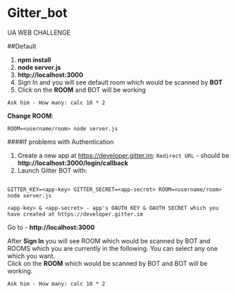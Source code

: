 # Gitter_bot
UA WEB CHALLENGE

##Default
1. **npm install**
2. **node server.js**
3. **http://localhost:3000**
4. Sign In and you will see default room which would be scanned by **BOT**
5. Click on the **ROOM** and BOT will be working
```
Ask him - How many: calc 10 * 2
```

**Change ROOM**:
```
ROOM=<username/room> node server.js
```

####If problems with Authentication
1. Create a new app at https://developer.gitter.im: ```Redirect URL``` -  should be **http://localhost:3000/login/callback**<br/>
2. Launch Gitter BOT with:<br/>

```

GITTER_KEY=<app-key> GITTER_SECRET=<app-secret> ROOM=<username/room> node server.js

<app-key> & <app-secret> - app's OAUTH KEY & OAUTH SECRET which you have created at https://developer.gitter.im

```

Go to - **http://localhost:3000** <br/>

After **Sign In** you will see ROOM which would be scanned by BOT and ROOMS which you are currently in the following.
You can select any one which you want.<br/>
Click on the **ROOM** which would be scanned by BOT and BOT will be working.
```
Ask him - How many: calc 10 * 2
```

